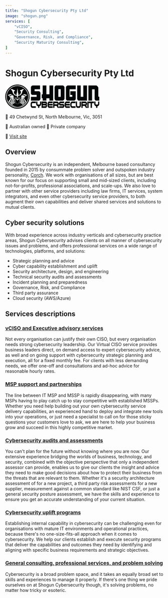```yaml
---
title: "Shogun Cybersecurity Pty Ltd"
image: "shogun.png"
services: [
    "vCISO",
    "Security Consulting",
    "Governance, Risk, and Compliance",
    "Security Maturity Consulting",
]
---
```


# Shogun Cybersecurity Pty Ltd

<img src="shogun.png" width="300" />

:office: 49 Chetwynd St, North Melbourne, Vic, 3051

:flags: Australian owned
:flags: Private company

:small_blue_diamond: [Visit site](https://shogun.net.au/)

## Overview

Shogun Cybersecurity is an independent, Melbourne based consultancy founded in 2015 by consummate problem solver and outspoken industry personality, [Corch](https://www.linkedin.com/in/corch/). We work with organisations of all sizes, but are best known for our focus on supporting small and mid-sized clients, including not-for-profits, professional associations, and scale-ups.  We also love to partner with other service providers including law firms, IT services, system integrators, and even other cybersecurity service providers, to both augment their own capabilities and deliver shared services and solutions to mutual clients.

## Cyber security solutions

With broad experience across industry verticals and cybersecurity practice areas, Shogun Cybersecurity advises clients on all manner of cybersecurity issues and problems, and offers professional services on a wide range of technologies, platforms, and solutions:
* Strategic planning and advice
* Cyber capability establishment and uplift
* Security architecture, design, and engineering
* Technical security audits and assessments
* Incident planning and preparedness
* Governance, Risk, and Compliance
* Third party assurance
* Cloud security (AWS/Azure)

## Services descriptions
### [vCISO and Executive advisory services](https://shogun.net.au/#what-we-do)

Not every organisation can justify their own CISO, but every organisation needs strong cybersecurity leadership. Our Virtual CISO service provides business leaders direct, on demand access to expert cybersecurity advice, as well and on going support with cybersecurity strategic planning and execution, all for a fixed monthly fee. For clients with less demanding needs, we offer one-off and consultations and ad-hoc advice for reasonable hourly rates.

### [MSP support and partnerships](https://shogun.net.au/#what-we-do)

The line between IT MSP and MSSP is rapidly disappearing, with many MSPs having to play catch up to stay competitive with established MSSPs. Whether you need help building out your own cybersecurity service delivery capabilities, an experienced hand to deploy and integrate new tools into your operations, or just need a specialist to call on for those sticky questions your customers love to ask, we are here to help your business grow and succeed in this highly competitive market.

### [Cybersecurity audits and assessments](https://shogun.net.au/#what-we-do)

You can't plan for the future without knowing where you are now. Our extensive experience bridging the worlds of business, technology, and security, combined with the objective perspective that only a independent assessor can provide, enables us to give our clients the insight and advice they need to make good decisions about how to protect their business from the threats that are relevant to them. Whether it's a security architecture assessment of for a new project, a third party risk assessments for a new supplier, measurement against a common standard like NIST CSF, or just a general security posture assessment, we have the skills and experience to ensure you get an accurate understanding of your current situation.

### [Cybersecurity uplift programs](https://shogun.net.au/#what-we-do)

Establishing internal capability in cybersecurity can be challenging even for organisations with mature IT environments and operational practices, because there's no one-size-fits-all approach when it comes to cybersecurity. We help our clients establish and execute security programs that deliver the capabilities and outcomes they need by identifying and aligning with specific business requirements and strategic objectives.

### [General consulting, professional services, and problem solving](https://shogun.net.au/#what-we-do)

Cybersecurity is a broad problem space, and it takes an equally broad set to skills and experiences to manage it properly. If there's one thing we pride ourselves on at Shogun Cybersecurity though, it's solving problems, no matter how tricky or esoteric. 